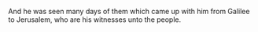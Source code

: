 And he was seen many days of them which came up with him from Galilee to Jerusalem, who are his witnesses unto the people.
